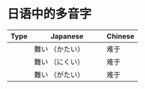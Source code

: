 # 日语中的多音字


| Type   | Japanese                                                    | Chinese |
|------------|-----------------------------------------------------------|------------|
|          |  難い （かたい） 　　 |   难于  |
|          |  難い （にくい） 　　 |   难于  |
|          |  難い （がたい） 　　 |   难于  |




